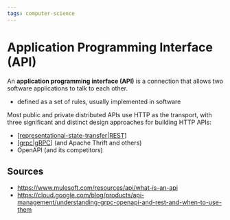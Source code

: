 ```yaml
---
tags: computer-science
---
```


# Application Programming Interface (API)

An **application programming interface (API)** is a connection that allows two software applications to talk to each other.

- defined as a set of rules, usually implemented in software

Most public and private distributed APIs use HTTP as the transport, with three significant and distinct design approaches for building HTTP APIs:

- [[representational-state-transfer|REST]]
- [[grpc|gRPC]] (and Apache Thrift and others)
- OpenAPI (and its competitors)

## Sources

- <https://www.mulesoft.com/resources/api/what-is-an-api>
- <https://cloud.google.com/blog/products/api-management/understanding-grpc-openapi-and-rest-and-when-to-use-them>

[//begin]: # "Autogenerated link references for markdown compatibility"
[representational-state-transfer|REST]: representational-state-transfer "REST: Representational State Transfer"
[grpc|gRPC]: grpc "gRPC"
[//end]: # "Autogenerated link references"